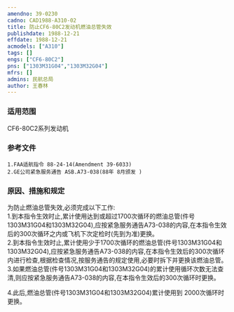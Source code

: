 ```yaml
---
amendno: 39-0230  
cadno: CAD1988-A310-02  
title: 防止CF6-80C2发动机燃油总管失效  
publishdate: 1988-12-21  
effdate: 1988-12-21  
acmodels: ["A310"]  
tags: []  
engs: ["CF6-80C2"]  
pns: ["1303M31G04","1303M32G04"]  
mfrs: []  
admins: 民航总局  
author: 王春林  
---
```

  
### 适用范围  
CF6-80C2系列发动机  
  
<!--more-->  
### 参考文件  
    1.FAA适航指令 88-24-14(Amendment 39-6033)  
    2.GE公司紧急服务通告 ASB.A73-038(88年 8月颁发 )  
  
### 原因、措施和规定  
   为防止燃油总管失效,必须完成以下工作:  
    1.到本指令生效时止,累计使用达到或超过1700次循环的燃油总管(件号1303M31G04和1303M32G04),应按紧急服务通告A73-038的内容,在本指令生效后的300次循环之内或飞机下次定检时(先到为准)更换。  
    2.到本指令生效时止,累计使用少于1700次循环的燃油总管(件号1303M31G04和1303M32G04),应按紧急服务通告A73-038的内容,在本指令生效后的300次循环内进行检查,根据检查情况,按服务通告的规定使用,必要时拆下并更换该燃油总管。  
    3.如果燃油总管(件号1303M31G04和1303M32G04)的累计使用循环次数无法查清,则应按紧急服务通告A73-038的内容,在本指令生效后的300次循环时更换。  
  
4.此后,燃油总管(件号1303M31G04和1303M32G04)累计使用到
2000次循环时更换。  
